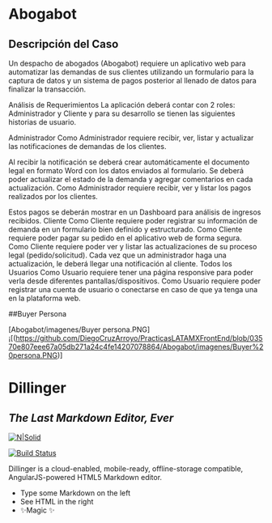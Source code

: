 # Abogabot 
## Descripción del Caso
Un despacho de abogados (Abogabot) requiere un aplicativo web para automatizar las demandas de sus clientes utilizando un formulario para la captura de datos y un sistema de pagos posterior al llenado de datos para finalizar la transacción.

Análisis de Requerimientos
La aplicación deberá contar con 2 roles: Administrador y Cliente y para su desarrollo se tienen las siguientes historias de usuario.

Administrador
Como Administrador requiere recibir, ver, listar y actualizar las notificaciones de demandas de los clientes.

Al recibir la notificación se deberá crear automáticamente el documento legal en formato Word con los datos enviados al formulario.
Se deberá poder actualizar el estado de la demanda y agregar comentarios en cada actualización.
Como Administrador requiere recibir, ver y listar los pagos realizados por los clientes.

Estos pagos se deberán mostrar en un Dashboard para análisis de ingresos recibidos.
Cliente
Como Cliente requiere poder registrar su información de demanda en un formulario bien definido y estructurado.
Como Cliente requiere poder pagar su pedido en el aplicativo web de forma segura.
Como Cliente requiere poder ver y listar las actualizaciones de su proceso legal (pedido/solicitud).
Cada vez que un administrador haga una actualización, le deberá llegar una notificación al cliente.
Todos los Usuarios
Como Usuario requiere tener una página responsive para poder verla desde diferentes pantallas/dispositivos.
Como Usuario requiere poder registrar una cuenta de usuario o conectarse en caso de que ya tenga una en la plataforma web.


##Buyer Persona

[Abogabot/imagenes/Buyer persona.PNG]
¡[(https://github.com/DiegoCruzArroyo/PracticasLATAMXFrontEnd/blob/03570e807eee67a05db271a24c4fe14207078864/Abogabot/imagenes/Buyer%20persona.PNG)]

# Dillinger
## _The Last Markdown Editor, Ever_

[![N|Solid](https://cldup.com/dTxpPi9lDf.thumb.png)](https://nodesource.com/products/nsolid)

[![Build Status](https://travis-ci.org/joemccann/dillinger.svg?branch=master)](https://travis-ci.org/joemccann/dillinger)

Dillinger is a cloud-enabled, mobile-ready, offline-storage compatible,
AngularJS-powered HTML5 Markdown editor.

- Type some Markdown on the left
- See HTML in the right
- ✨Magic ✨

